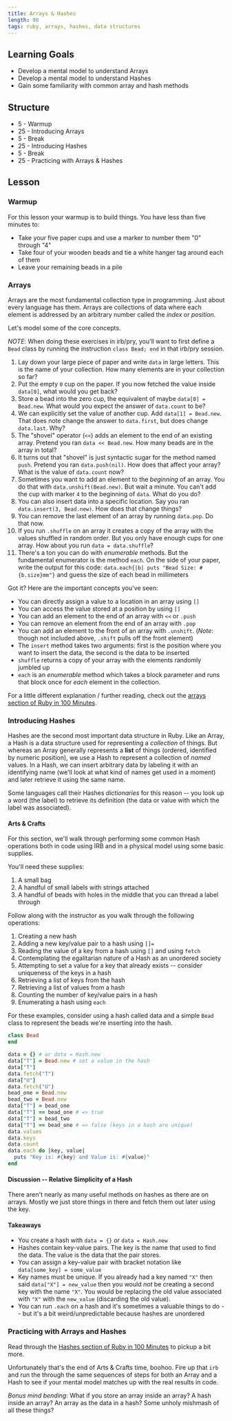 ```yaml
---
title: Arrays & Hashes
length: 90
tags: ruby, arrays, hashes, data structures
---
```


## Learning Goals

* Develop a mental model to understand Arrays
* Develop a mental model to understand Hashes
* Gain some familiarity with common array and hash methods

## Structure

* 5 - Warmup
* 25 - Introducing Arrays
* 5 - Break
* 25 - Introducing Hashes
* 5 - Break
* 25 - Practicing with Arrays & Hashes

## Lesson

### Warmup

For this lesson your warmup is to build things. You have less than five minutes to:

* Take your five paper cups and use a marker to number them "0" through "4"
* Take four of your wooden beads and tie a white hanger tag around each of them
* Leave your remaining beads in a pile

### Arrays

Arrays are the most fundamental collection type in programming. Just about every language has them. Arrays are collections of data where each element is addressed by an arbitrary number called the *index* or *position*.

Let's model some of the core concepts.

*NOTE*: When doing these exercises in irb/pry, you'll want to first define a `Bead` class by running the instruction `class Bead; end` in that irb/pry session.

1. Lay down your large piece of paper and write `data` in large letters. This is the name of your collection. How many elements are in your collection so far?
2. Put the empty `0` cup on the paper. If you now fetched the value inside `data[0]`, what would you get back?
3. Store a bead into the zero cup, the equivalent of maybe `data[0] = Bead.new`. What would you expect the answer of `data.count` to be?
4. We can explicitly set the value of another cup. Add `data[1] = Bead.new`. That does note change the answer to `data.first`, but does change `data.last`. Why?
5. The "shovel" operator (`<<`) adds an element to the end of an existing array. Pretend you ran `data << Bead.new`. How many beads are in the array in total?
6. It turns out that "shovel" is just syntactic sugar for the method named `push`. Pretend you ran `data.push(nil)`. How does that affect your array? What is the value of `data.count` now?
7. Sometimes you want to add an element to the *beginning* of an array. You do that with `data.unshift(Bead.new)`. But wait a minute. You can't add the cup with marker `4` to the beginning of `data`. What do you do?
8. You can also insert data into a specific location. Say you ran `data.insert(3, Bead.new)`. How does that change things?
9. You can remove the last element of an array by running `data.pop`. Do that now.
9. If you run `.shuffle` on an array it creates a copy of the array with the values shuffled in random order. But you only have enough cups for one array. How about you run `data = data.shuffle`?
10. There's a ton you can do with *enumerable* methods. But the fundamental enumerator is the method `each`. On the side of your paper, write the output for this code: `data.each{|b| puts "Bead Size: #{b.size}mm"}` and guess the size of each bead in millimeters

Got it? Here are the important concepts you've seen:

* You can directly assign a value to a location in an array using `[]`
* You can access the value stored at a position by using `[]`
* You can add an element to the end of an array with `<<` or `.push`
* You can remove an element from the end of an array with `.pop`
* You can add an element to the front of an array with `.unshift`. (*Note*: though not included above, `.shift` pulls off the front element)
* The `insert` method takes two arguments: first is the position where you want to insert the data, the second is the data to be inserted
* `shuffle` returns a copy of your array with the elements randomly jumbled up
* `each` is an *enumerable* method which takes a block parameter and runs that block once for *each* element in the collection.

For a little different explanation / further reading, check out the [arrays section of Ruby in 100 Minutes](http://tutorials.jumpstartlab.com/projects/ruby_in_100_minutes.html#7.-arrays).

### Introducing Hashes

Hashes are the second most important data structure in Ruby. Like an Array, a Hash is a data structure used for representing a _collection_ of things. But whereas an Array generally represents a **list** of things (ordered, identified by numeric position), we use a Hash to represent a collection of *named* values. In a Hash, we can insert arbitrary data by labeling it with an identifying name (we'll look at what kind of names get used in a moment) and later retrieve it using the same name.

Some languages call their Hashes *dictionaries* for this reason -- you look up a word (the label) to retrieve its definition (the data or value with which the label was associated). 

#### Arts & Crafts

For this section, we'll walk through performing some common Hash operations both in code using IRB and in a physical model using some basic supplies.

You'll need these supplies:

1. A small bag
2. A handful of small labels with strings attached
3. A handful of beads with holes in the middle that you can thread a label through

Follow along with the instructor as you walk through the following operations:

1. Creating a new hash
2. Adding a new key/value pair to a hash using `[]=`
3. Reading the value of a key from a hash using `[]` and using `fetch`
4. Contemplating the egalitarian nature of a Hash as an unordered society
5. Attempting to set a value for a key that already exists -- consider uniqueness of the keys in a hash
6. Retrieving a list of keys from the hash
7. Retrieving a list of values from a hash
8. Counting the number of key/value pairs in a hash
9. Enumerating a hash using `each`

For these examples, consider using a hash called data and a simple `Bead` class to represent the beads we're inserting into the hash.

```ruby
class Bead
end

data = {} # or data = Hash.new
data["T"] = Bead.new # set a value in the hash
data["T"]
data.fetch("T")
data["U"]
data.fetch("U")
bead_one = Bead.new
bead_two = Bead.new
data["T"] = bead_one
data["T"] == bead_one # => true
data["T"] = bead_two
data["T"] == bead_one # => false (keys in a hash are unique)
data.values
data.keys
data.count
data.each do |key, value|
  puts "Key is: #{key} and Value is: #{value}"
end
```

#### Discussion -- Relative Simplicity of a Hash

There aren't nearly as many useful methods on hashes as there are on arrays. Mostly we just store things in there and fetch them out later using the key.

#### Takeaways

* You create a hash with `data = {}` or `data = Hash.new`
* Hashes contain key-value pairs. The key is the name that used to find the data. The value is the data that the pair stores.
* You can assign a key-value pair with bracket notation like `data[some_key] = some_value`
* Key names must be unique. If you already had a key named `"X"` then said `data["X"] = new_value` then you would *not* be creating a second key with the name `"X"`. You would be replacing the old value associated with `"X"` with the `new_value` (discarding the old value).
* You can run `.each` on a hash and it's sometimes a valuable things to do -- but it's a bit weird/unpredictable because hashes are unordered

### Practicing with Arrays and Hashes

Read through the [Hashes section of Ruby in 100 Minutes](http://tutorials.jumpstartlab.com/projects/ruby_in_100_minutes.html#8.-hashes) to pickup a bit more.

Unfortunately that's the end of Arts & Crafts time, boohoo. Fire up that `irb` and run the through the same sequences of steps for both an Array and a Hash to see if your mental model matches up with the real results in code.

*Bonus mind bending*: What if you store an array inside an array? A hash inside an array? An array as the data in a hash? Some unholy mishmash of all these things?

